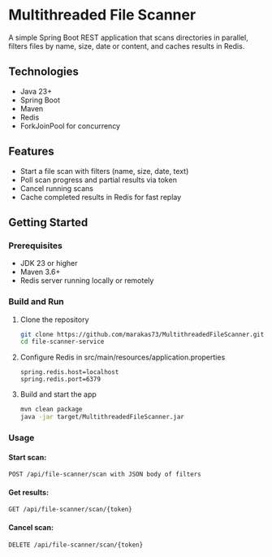# Multithreaded File Scanner

A simple Spring Boot REST application that scans directories in parallel, filters files by name, size, date or content, and caches results in Redis.

## Technologies

- Java 23+  
- Spring Boot  
- Maven  
- Redis  
- ForkJoinPool for concurrency  

## Features

- Start a file scan with filters (name, size, date, text)  
- Poll scan progress and partial results via token  
- Cancel running scans  
- Cache completed results in Redis for fast replay  

## Getting Started

### Prerequisites

- JDK 23 or higher  
- Maven 3.6+  
- Redis server running locally or remotely  

### Build and Run

1. Clone the repository  
   ```bash
   git clone https://github.com/marakas73/MultithreadedFileScanner.git
   cd file‑scanner‑service

2. Configure Redis in src/main/resources/application.properties
   ```properties
   spring.redis.host=localhost
   spring.redis.port=6379
   
3. Build and start the app
   ```bash
   mvn clean package
   java -jar target/MultithreadedFileScanner.jar

### Usage
#### Start scan:
`POST /api/file-scanner/scan with JSON body of filters`

#### Get results:
`GET /api/file-scanner/scan/{token}`

#### Cancel scan:
`DELETE /api/file-scanner/scan/{token}`
